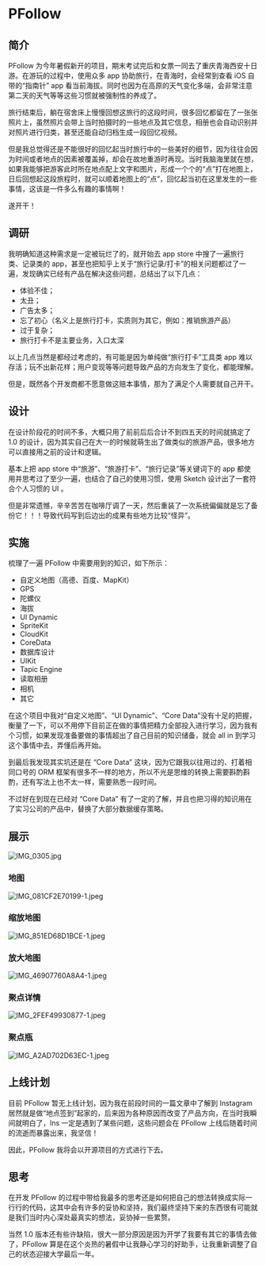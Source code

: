 # PFollow
## 简介
PFollow 为今年暑假新开的项目，期末考试完后和女票一同去了重庆青海西安十日游。在游玩的过程中，使用众多 app 协助旅行，在青海时，会经常到查看 iOS 自带的“指南针” app 看当前海拔。同时也因为在高原的天气变化多端，会非常注意第二天的天气等等这些习惯就被强制性的养成了。

旅行结束后，躺在宿舍床上慢慢回想这旅行的这段时间，很多回忆都留在了一张张照片上，虽然照片会带上当时拍摄时的一些地点及其它信息，相册也会自动识别并对照片进行归类，甚至还能自动归档生成一段回忆视频。

但是我总觉得还是不能很好的回忆起当时旅行中的一些美好的细节，因为往往会因为时间或者地点的因素被覆盖掉，却会在故地重游时再现。当时我脑海里就在想，如果我能够把游客此时所在地点配上文字和图片，形成一个个的“点”打在地图上，日后回想起这段旅程时，就可以顺着地图上的“点”，回忆起当初在这里发生的一些事情，这该是一件多么有趣的事情啊！

遂开干！

## 调研
我明确知道这种需求是一定被玩烂了的，就开始去 app store 中搜了一遍旅行类、记录类的 app，甚至也把知乎上关于“旅行记录/打卡”的相关问题都过了一遍，发现确实已经有产品在解决这些问题，总结出了以下几点：

* 体验不佳；
* 太丑；
* 广告太多；
* 忘了初心（名义上是旅行打卡，实质则为其它，例如：推销旅游产品）
* 过于复杂；
* 旅行打卡不是主要业务，入口太深

以上几点当然是都经过考虑的，有可能是因为单纯做“旅行打卡”工具类 app 难以存活；玩不出新花样；用户变现等等问题导致产品的方向发生了变化，都能理解。

但是，既然各个开发商都不愿意做这赔本事情，那为了满足个人需要就自己开干。

## 设计
在设计阶段花的时间不多，大概只用了前前后后合计不到四五天的时间就搞定了 1.0 的设计，因为其实自己在大一的时候就萌生出了做类似的旅游产品，很多地方可以直接用之前的设计和逻辑。

基本上把 app store 中“旅游”、“旅游打卡”、“旅行记录”等关键词下的 app 都使用并思考过了至少一遍，也结合了自己的使用习惯，使用 Sketch 设计出了一套符合个人习惯的 UI 。

但是非常遗憾，辛辛苦苦在咖啡厅调了一天，然后重装了一次系统偏偏就是忘了备份它！！！导致代码写到后边出的成果有些地方比较“怪异”。

## 实施
梳理了一遍 PFollow 中需要用到的知识，如下所示：

* 自定义地图（高德、百度、MapKit）
* GPS
* 陀螺仪
* 海拔
* UI Dynamic
* SpriteKit
* CloudKit
* CoreData
* 数据库设计
* UIKit
* Tapic Engine
* 读取相册
* 相机
* 其它

在这个项目中我对“自定义地图”、“UI Dynamic”、“Core Data”没有十足的把握，衡量了一下，可以不用停下目前正在做的事情把精力全部投入进行学习，因为我有个习惯，如果发现准备要做的事情超出了自己目前的知识储备，就会 all in 到学习这个事情中去，弄懂后再开始。

到最后我发现其实坑还是在 “Core Data” 这块，因为它跟我以往用过的、打着相同口号的 ORM 框架有很多不一样的地方，所以不光是思维的转换上需要斟酌斟酌，还有写法上也不太一样，需要熟悉一段时间。

不过好在到现在已经对 “Core Data” 有了一定的了解，并且也把习得的知识用在了实习公司的产品中，替换了大部分数据缓存策略。

## 展示

![IMG_0305.jpg](https://i.loli.net/2018/11/03/5bddc2dc527a3.jpg)

### 地图
![IMG_081CF2E70199-1.jpeg](https://i.loli.net/2018/11/03/5bddc386d5b5b.jpeg)

### 缩放地图
![IMG_851ED68D1BCE-1.jpeg](https://i.loli.net/2018/11/03/5bddc3ed51180.jpeg)

### 放大地图
![IMG_46907760A8A4-1.jpeg](https://i.loli.net/2018/11/03/5bddc51b90b39.jpeg)

### 聚点详情
![IMG_2FEF49930877-1.jpeg](https://i.loli.net/2018/11/03/5bddc46669b93.jpeg)

### 聚点瓶
![IMG_A2AD702D63EC-1.jpeg](https://i.loli.net/2018/11/03/5bddc4ba818d3.jpeg)


## 上线计划
目前 PFollow 暂无上线计划，因为我在前段时间的一篇文章中了解到 Instagram 居然就是做“地点签到”起家的，后来因为各种原因而改变了产品方向，在当时我瞬间就明白了，Ins 一定是遇到了某些问题，这些问题会在 PFollow 上线后随着时间的流逝而暴露出来，我坚信！

因此，PFollow 我将会以开源项目的方式进行下去。

## 思考
在开发 PFollow 的过程中带给我最多的思考还是如何把自己的想法转换成实际一行行的代码，这其中会有许多的妥协和坚持，我们最终坚持下来的东西很有可能就是我们当时内心深处最真实的想法，妥协掉一些累赘。

当然 1.0 版本还有些许缺陷，很大一部分原因是因为开学了我要有其它的事情去做了，PFollow 算是在这个炎热的暑假中让我静心学习的好助手，让我重新调整了自己的状态迎接大学最后一年。
